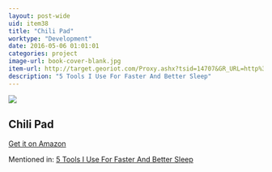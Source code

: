 ```yaml
---
layout: post-wide
uid: item38
title: "Chili Pad"
worktype: "Development"
date: 2016-05-06 01:01:01
categories: project
image-url: book-cover-blank.jpg
item-url: http://target.georiot.com/Proxy.ashx?tsid=14707&GR_URL=http%3A%2F%2Fwww.amazon.com%2FChiliPAD-Cube-Cooling-Heating-Mattress%2Fdp%2FB00JMLFMT2%2F
description: "5 Tools I Use For Faster And Better Sleep"
---
```

<a href="http://target.georiot.com/Proxy.ashx?tsid=14707&GR_URL=http%3A%2F%2Fwww.amazon.com%2FChiliPAD-Cube-Cooling-Heating-Mattress%2Fdp%2FB00JMLFMT2%2F" target="blank"><img src="../../../../img/thumbs/book-cover-blank.jpg" class="prod-img"></a>
<h2>Chili Pad</h2>
<p><a href="http://target.georiot.com/Proxy.ashx?tsid=14707&GR_URL=http%3A%2F%2Fwww.amazon.com%2FChiliPAD-Cube-Cooling-Heating-Mattress%2Fdp%2FB00JMLFMT2%2F" target="blank">Get it on Amazon</a><p>
<p>Mentioned in: <a href="http://fourhourworkweek.com/2015/10/17/5-tools-i-use-for-faster-and-better-sleep/" target="blank">5 Tools I Use For Faster And Better Sleep</a></p>
